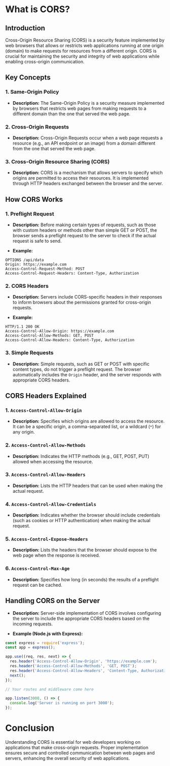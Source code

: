 # What is CORS?

## Introduction

Cross-Origin Resource Sharing (CORS) is a security feature implemented by web browsers that allows or restricts web applications running at one origin (domain) to make requests for resources from a different origin. CORS is crucial for maintaining the security and integrity of web applications while enabling cross-origin communication.

## Key Concepts

### 1. Same-Origin Policy

- **Description:** The Same-Origin Policy is a security measure implemented by browsers that restricts web pages from making requests to a different domain than the one that served the web page.

### 2. Cross-Origin Requests

- **Description:** Cross-Origin Requests occur when a web page requests a resource (e.g., an API endpoint or an image) from a domain different from the one that served the web page.

### 3. Cross-Origin Resource Sharing (CORS)

- **Description:** CORS is a mechanism that allows servers to specify which origins are permitted to access their resources. It is implemented through HTTP headers exchanged between the browser and the server.

## How CORS Works

### 1. Preflight Request

- **Description:** Before making certain types of requests, such as those with custom headers or methods other than simple GET or POST, the browser sends a preflight request to the server to check if the actual request is safe to send.

- **Example:**
```http
OPTIONS /api/data
Origin: https://example.com
Access-Control-Request-Method: POST
Access-Control-Request-Headers: Content-Type, Authorization
```

### 2. CORS Headers

- **Description:** Servers include CORS-specific headers in their responses to inform browsers about the permissions granted for cross-origin requests.

- **Example:**
```http
HTTP/1.1 200 OK
Access-Control-Allow-Origin: https://example.com
Access-Control-Allow-Methods: GET, POST
Access-Control-Allow-Headers: Content-Type, Authorization
```

### 3. Simple Requests

- **Description:** Simple requests, such as GET or POST with specific content types, do not trigger a preflight request. The browser automatically includes the `Origin` header, and the server responds with appropriate CORS headers.

## CORS Headers Explained

### 1. `Access-Control-Allow-Origin`

- **Description:** Specifies which origins are allowed to access the resource. It can be a specific origin, a comma-separated list, or a wildcard (`*`) for any origin.

### 2. `Access-Control-Allow-Methods`

- **Description:** Indicates the HTTP methods (e.g., GET, POST, PUT) allowed when accessing the resource.

### 3. `Access-Control-Allow-Headers`

- **Description:** Lists the HTTP headers that can be used when making the actual request.

### 4. `Access-Control-Allow-Credentials`

- **Description:** Indicates whether the browser should include credentials (such as cookies or HTTP authentication) when making the actual request.

### 5. `Access-Control-Expose-Headers`

- **Description:** Lists the headers that the browser should expose to the web page when the response is received.

### 6. `Access-Control-Max-Age`

- **Description:** Specifies how long (in seconds) the results of a preflight request can be cached.

## Handling CORS on the Server

- **Description:** Server-side implementation of CORS involves configuring the server to include the appropriate CORS headers based on the incoming requests.

- **Example (Node.js with Express):**
```javascript
const express = require('express');
const app = express();

app.use((req, res, next) => {
  res.header('Access-Control-Allow-Origin', 'https://example.com');
  res.header('Access-Control-Allow-Methods', 'GET, POST');
  res.header('Access-Control-Allow-Headers', 'Content-Type, Authorization');
  next();
});

// Your routes and middleware come here

app.listen(3000, () => {
  console.log('Server is running on port 3000');
});
```

# Conclusion
Understanding CORS is essential for web developers working on applications that make cross-origin requests. Proper implementation ensures secure and controlled communication between web pages and servers, enhancing the overall security of web applications.
